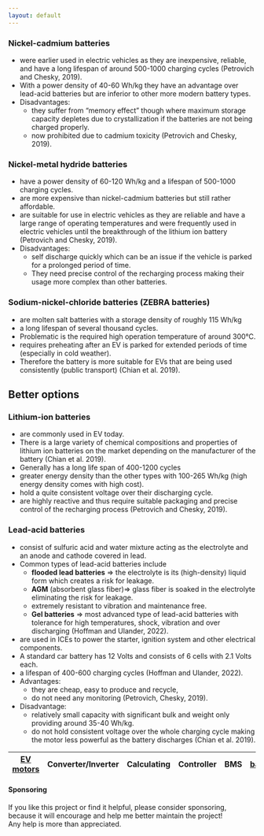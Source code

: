 ```yaml
---
layout: default
---
```


### Nickel-cadmium batteries
- were earlier used in electric vehicles as they are inexpensive, reliable, and have a long lifespan of around 500-1000 charging cycles
(Petrovich and Chesky, 2019). 
- With a power density of 40-60 Wh/kg they have an advantage over lead-acid batteries but are inferior to other more modern battery types.
- Disadvantages: 
  - they suffer from “memory effect” though where maximum storage capacity depletes due to crystallization if the batteries are not being charged properly. 
  - now prohibited due to cadmium toxicity (Petrovich and Chesky, 2019).

### Nickel-metal hydride batteries
- have a power density of 60-120 Wh/kg and a lifespan of 500-1000 charging cycles. 
- are more expensive than nickel-cadmium batteries but still rather affordable. 
- are suitable for use in electric vehicles as they are reliable and have a large range of operating temperatures and were frequently used in electric vehicles until the breakthrough of the lithium ion battery (Petrovich and Chesky, 2019).
- Disadvantages: 
  - self discharge quickly which can be an issue if the vehicle is parked for a prolonged period of time. 
  - They need precise control of the recharging process making their usage more complex than other batteries.


### Sodium-nickel-chloride batteries (ZEBRA batteries)
- are molten salt batteries with a storage density of roughly 115 Wh/kg 
- a long lifespan of several thousand cycles.
- Problematic is the required high operation temperature of around 300°C. 
- requires preheating after an EV is parked for extended periods of time (especially in cold weather). 
- Therefore the battery is more suitable for EVs that are being used consistently (public transport) (Chian et al. 2019).


## Better options

### Lithium-ion batteries 
- are commonly used in EV today. 
- There is a large variety of chemical compositions and properties of lithium ion batteries on the market
depending on the manufacturer of the battery (Chian et al. 2019). 
- Generally has a long life span of 400-1200 cycles 
- greater energy density than the other types with 100-265 Wh/kg (high energy density comes with high cost). 
- hold a quite consistent voltage over their discharging cycle. 
- are highly reactive and thus require suitable packaging and precise control of the recharging process (Petrovich
and Chesky, 2019). 

### Lead-acid batteries 
- consist of sulfuric acid and water mixture acting as the electrolyte and an anode and cathode covered in lead. 
- Common types of lead-acid batteries include 
  - **flooded lead batteries** => the electrolyte is its (high-density) liquid form which creates a risk for leakage.
  - **AGM** (absorbent glass fiber)=> glass fiber is soaked in the electrolyte eliminating the risk for leakage. 
   - extremely resistant to vibration and maintenance free. 
  - **Gel batteries** => most advanced type of lead-acid batteries with tolerance for high temperatures, shock, vibration and over discharging (Hoffman and Ulander, 2022).
- are used in ICEs to power the starter, ignition system and other electrical components. 
- A standard car battery has 12 Volts and consists of 6 cells with 2.1 Volts each. 
- a lifespan of 400-600 charging cycles (Hoffman and Ulander, 2022).
- Advantages: 
  - they are cheap, easy to produce and recycle,
  - do not need any monitoring (Petrovich, Chesky, 2019). 
- Disadvantage:
  - relatively small capacity with significant bulk and weight only providing around 35-40 Wh/kg. 
  - do not hold consistent voltage over the whole charging cycle making the motor less powerful as the battery discharges (Chian et al. 2019).



| [EV motors](./evEngine.md) | Converter/Inverter | Calculating | Controller | BMS | [back](./) |
|:-------------:|:-----------------:|:------:|:------:|:------:|:------:|




#### Sponsoring
If you like this project or find it helpful, please consider sponsoring, <br>
because it will encourage and help me better maintain the project! <br>
Any help is more than appreciated. 
